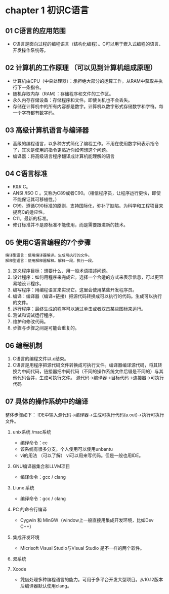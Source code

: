 # chapter 1  初识C语言

## 01 C语言的应用范围

* C语言是面向过程的编程语言（结构化编程）。C可以用于嵌入式编程的语言、开发操作系统等。

## 02 计算机的工作原理 （可以见到计算机组成原理）

* 计算机由CPU（中央处理器）：承担绝大部分的运算工作。从RAM中获取并执行下一条指令。
* 随机存取内存（RAM）：存储程序和文件的工作区。
* 永久内存存储设备：存储程序和文件。即使关机也不会丢失。
* 存储在计算机中的所有内容都是数字。计算机以数字形式存储数字和字符。每一个字符都有数字码。

## 03 高级计算机语言与编译器
* 高级的编程语言，以多种方式简化了编程工作。不用在使用数字码表示指令了，其次是使用的指令更贴近你如何想这个问题。
* 编译器：将高级语言程序翻译成计算机能理解的语言

## 04 C语言标准
- K&R C。
- ANSI /ISO C 。又称为C89或者C90。（相信程序员，让程序运行更快，即使不能保证其可移植性。）
- C99。遵循C90标准的原则，支持国际化，弥补了缺陷。为科学和工程项目来提高C的适应性。
- C11。最新的标准。
- 修订标准并不是原标准不能使用，而是需要跟进新的技术。

## 05 使用C语言编程的7个步骤
	编译型语言：使用编译器编译。生成可执行的文件。
	解释型语言：使用解释器解释。解释一段，执行一段。
1. 定义程序目标：想要什么、用一般术语描述问题。
2. 设计程序：如何用程序来完成它。选择一个合适的方式来表示信息，可以更容易地设计程序。
3. 编写程序：用编程语言来实现它。这里会使用某些开发程序员。
4. 编译：编译器（编译+链接）把源代码转换成可以执行的代码。生成可以执行的文件。
5. 运行程序：最终生成的程序可以通过单击或者双击某些图标来运行。
6. 测试和调试运行程序。
7. 维护和修改代码。
8. 步骤与步骤之间是可能会重复的。

## 06 编程机制
1. C语言的编程文件以.c结束。
2. C语言是用程序把源代码文件转换成可执行文件。编译器编译源代码，将其转换为中间代码，链接器把中间代码（不同的操作系统文件后缀是不同的）与其他代码合并，生成可执行文件。 源代码->编译器->目标代码->连接器->可执行代码

## 07 具体的操作系统中的编译
整体步骤如下： IDE中输入源代码->编译器->生成可执行代码(a.out)->执行可执行文件。
1. unix系统 /mac系统
	- 编译命令：cc
	- 该系统有很多分支。个人使用可以使用unbantu
	- vi的用法 （可以了解） vi可以用来写代码。但是一般也用IDE。
  
2. GNU编译器集合和LLVM项目
	- 编译命令：gcc / clang

3. Liunx 系统
	- 编译命令：gcc / clang

4. PC 的命令行编译
	- Cygwin 和 MinGW（window上一般直接用集成开发环境，比如Dev C++）

5. 集成开发环境
   - Micrisoft Visual Studio与Visual Studio 是不一样的两个软件。

6. 双系统

7. Xcode
   - 凭借处理多种编程语言的能力。可用于多平台开发大型项目。从10.12版本后编译器默认使用clang。
